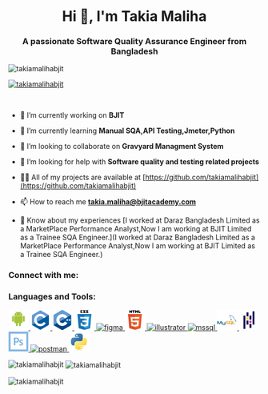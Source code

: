 <h1 align="center">Hi 👋, I'm Takia Maliha</h1>
<h3 align="center">A passionate Software Quality Assurance Engineer from Bangladesh</h3>

<p align="left"> <img src="https://komarev.com/ghpvc/?username=takiamalihabjit&label=Profile%20views&color=0e75b6&style=flat" alt="takiamalihabjit" /> </p>

<p align="left"> <a href="https://github.com/ryo-ma/github-profile-trophy"><img src="https://github-profile-trophy.vercel.app/?username=takiamalihabjit" alt="takiamalihabjit" /></a> </p>

<p align="left"> <a href="https://twitter.com/" target="blank"><img src="https://img.shields.io/twitter/follow/?logo=twitter&style=for-the-badge" alt="" /></a> </p>

- 🔭 I’m currently working on **BJIT**

- 🌱 I’m currently learning **Manual SQA,API Testing,Jmeter,Python**

- 👯 I’m looking to collaborate on **Gravyard Managment System**

- 🤝 I’m looking for help with **Software quality and testing related projects**

- 👨‍💻 All of my projects are available at [https://github.com/takiamalihabjit](https://github.com/takiamalihabjit)

- 📫 How to reach me **takia.maliha@bjitacademy.com**

- 📄 Know about my experiences [I worked at Daraz Bangladesh Limited as a MarketPlace Performance Analyst,Now I am working at BJIT Limited as a Trainee SQA Engineer.](I worked at Daraz Bangladesh Limited as a MarketPlace Performance Analyst,Now I am working at BJIT Limited as a Trainee SQA Engineer.)

<h3 align="left">Connect with me:</h3>
<p align="left">
</p>

<h3 align="left">Languages and Tools:</h3>
<p align="left"> <a href="https://developer.android.com" target="_blank" rel="noreferrer"> <img src="https://raw.githubusercontent.com/devicons/devicon/master/icons/android/android-original-wordmark.svg" alt="android" width="40" height="40"/> </a> <a href="https://www.cprogramming.com/" target="_blank" rel="noreferrer"> <img src="https://raw.githubusercontent.com/devicons/devicon/master/icons/c/c-original.svg" alt="c" width="40" height="40"/> </a> <a href="https://www.w3schools.com/cpp/" target="_blank" rel="noreferrer"> <img src="https://raw.githubusercontent.com/devicons/devicon/master/icons/cplusplus/cplusplus-original.svg" alt="cplusplus" width="40" height="40"/> </a> <a href="https://www.w3schools.com/css/" target="_blank" rel="noreferrer"> <img src="https://raw.githubusercontent.com/devicons/devicon/master/icons/css3/css3-original-wordmark.svg" alt="css3" width="40" height="40"/> </a> <a href="https://www.figma.com/" target="_blank" rel="noreferrer"> <img src="https://www.vectorlogo.zone/logos/figma/figma-icon.svg" alt="figma" width="40" height="40"/> </a> <a href="https://www.w3.org/html/" target="_blank" rel="noreferrer"> <img src="https://raw.githubusercontent.com/devicons/devicon/master/icons/html5/html5-original-wordmark.svg" alt="html5" width="40" height="40"/> </a> <a href="https://www.adobe.com/in/products/illustrator.html" target="_blank" rel="noreferrer"> <img src="https://www.vectorlogo.zone/logos/adobe_illustrator/adobe_illustrator-icon.svg" alt="illustrator" width="40" height="40"/> </a> <a href="https://www.microsoft.com/en-us/sql-server" target="_blank" rel="noreferrer"> <img src="https://www.svgrepo.com/show/303229/microsoft-sql-server-logo.svg" alt="mssql" width="40" height="40"/> </a> <a href="https://www.mysql.com/" target="_blank" rel="noreferrer"> <img src="https://raw.githubusercontent.com/devicons/devicon/master/icons/mysql/mysql-original-wordmark.svg" alt="mysql" width="40" height="40"/> </a> <a href="https://pandas.pydata.org/" target="_blank" rel="noreferrer"> <img src="https://raw.githubusercontent.com/devicons/devicon/2ae2a900d2f041da66e950e4d48052658d850630/icons/pandas/pandas-original.svg" alt="pandas" width="40" height="40"/> </a> <a href="https://www.photoshop.com/en" target="_blank" rel="noreferrer"> <img src="https://raw.githubusercontent.com/devicons/devicon/master/icons/photoshop/photoshop-line.svg" alt="photoshop" width="40" height="40"/> </a> <a href="https://postman.com" target="_blank" rel="noreferrer"> <img src="https://www.vectorlogo.zone/logos/getpostman/getpostman-icon.svg" alt="postman" width="40" height="40"/> </a> <a href="https://www.python.org" target="_blank" rel="noreferrer"> <img src="https://raw.githubusercontent.com/devicons/devicon/master/icons/python/python-original.svg" alt="python" width="40" height="40"/> </a> </p>

<p><img align="left" src="https://github-readme-stats.vercel.app/api/top-langs?username=takiamalihabjit&show_icons=true&locale=en&layout=compact" alt="takiamalihabjit" /></p>

<p>&nbsp;<img align="center" src="https://github-readme-stats.vercel.app/api?username=takiamalihabjit&show_icons=true&locale=en" alt="takiamalihabjit" /></p>

<p><img align="center" src="https://github-readme-streak-stats.herokuapp.com/?user=takiamalihabjit&" alt="takiamalihabjit" /></p>
